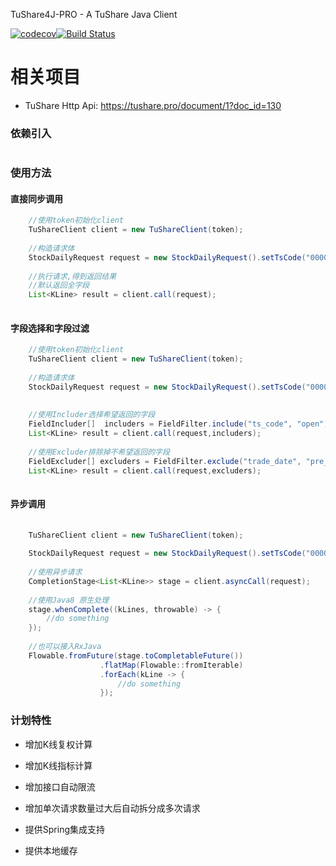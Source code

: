 TuShare4J-PRO     -     A TuShare Java Client

[![codecov](https://codecov.io/gh/KinoamyFx/tushare4j-pro/branch/master/graph/badge.svg)](https://codecov.io/gh/KinoamyFx/tushare4j-pro)[![Build Status](https://www.travis-ci.org/KinoamyFx/tushare4j-pro.svg?branch=master)](https://www.travis-ci.org/KinoamyFx/tushare4j-pro)

# 相关项目
- TuShare Http Api: https://tushare.pro/document/1?doc_id=130

### 依赖引入
```xml
```

### 使用方法

#### 直接同步调用
```java
    //使用token初始化client
    TuShareClient client = new TuShareClient(token);
    
    //构造请求体
    StockDailyRequest request = new StockDailyRequest().setTsCode("000001.SZ");
    
    //执行请求,得到返回结果
    //默认返回全字段
    List<KLine> result = client.call(request);
    
```

#### 字段选择和字段过滤
```java
    //使用token初始化client
    TuShareClient client = new TuShareClient(token);
    
    //构造请求体
    StockDailyRequest request = new StockDailyRequest().setTsCode("000001.SZ");
    
    
    //使用Includer选择希望返回的字段
    FieldIncluder[]  includers = FieldFilter.include("ts_code", "open");
    List<KLine> result = client.call(request,includers);
    
    //使用Excluder排除掉不希望返回的字段
    FieldExcluder[] excluders = FieldFilter.exclude("trade_date", "pre_close");
    List<KLine> result = client.call(request,excluders);
       
```


#### 异步调用
```java
    
    TuShareClient client = new TuShareClient(token);
    
    StockDailyRequest request = new StockDailyRequest().setTsCode("000001.SZ");
    
    //使用异步请求
    CompletionStage<List<KLine>> stage = client.asyncCall(request);
    
    //使用Java8 原生处理
    stage.whenComplete((kLines, throwable) -> {
        //do something
    });
    
    //也可以接入RxJava
    Flowable.fromFuture(stage.toCompletableFuture())
                    .flatMap(Flowable::fromIterable)
                    .forEach(kLine -> {
                        //do something
                    });
```

### 计划特性

- 增加K线复权计算
- 增加K线指标计算
- 增加接口自动限流
- 增加单次请求数量过大后自动拆分成多次请求

- 提供Spring集成支持
- 提供本地缓存